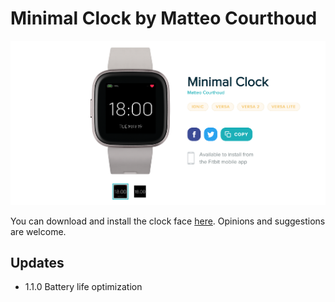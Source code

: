 # Minimal Clock by Matteo Courthoud

![](screenshots/app.png)

You can download and install the clock face [here](https://gallery.fitbit.com/details/fb338486-0d4c-4f71-b0c7-508678c34195). Opinions and suggestions are welcome.

## Updates

- 1.1.0 Battery life optimization